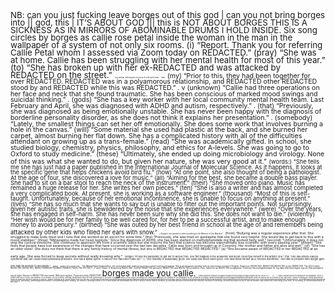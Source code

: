 <div style="line-height: 0.9; font-size: 10pt;">
NB: can you just fucking leave borges out of this god | can you not bring borges into || god, this | IT’S ABOUT GOD ||| this is NOT ABOUT BORGES THIS IS A SICKNESS AS IN MIRRORS OF ABOMINABLE DRUMS I HOLD INSIDE. Six song circles by borges as callie rose petal inside the woman in the man in the wallpaper of a system of not only six rooms.
 (i) “Report. Thank you for referring Callie Petal whom I assessed via Zoom today on REDACTED.”
(pray) “She was at home. Callie has been struggling with her mental health for most of this year.”
(to) “She has broken up with her ex-REDACTED and was attacked by REDACTED on the street.”</span>
<span style="font-size:2pt;">The Seminal, defining and Sole work of a life spent dead</span>
<span style="font-size:2pt;">dead</span>
<span style="font-size:8pt;">
(my) “Prior to this, they had been together for over REDACTED. REDACTED was in a polyamorous relationship, and REDACTED other REDACTED stood by and REDACTED while this was REDACTED.”
  .
v
(unknown) “Callie had three operations on her face and neck that she found traumatic. She has been conscious of marked mood swings and suicidal thinking.”
  .
(gods) “She has a key worker with her local community mental health team. Last February and April, she was diagnosed with ADHD and autism, respectively.”
  .
(that) “Previously, she was diagnosed as being emotionally unstable. She has never been happy with the diagnosis of borderline personality disorder, as she does not think it explains her presentation.”
  .
(somebody) “Lately, the smallest things can set her off emotionally. She does some work that involves burning a hole in the canvas.”
(will) “Some material she used had plastic at the back, and she burned her carpet, almost burning her flat down. She has a complicated history with all of the difficulties attendant on growing up as a trans-female.”
(read) “She was academically gifted. In school, she studied biology, chemistry, physics, philosophy, and ethics for A-levels. She was going to go to Oxford to study medicine.”
(these) “Ultimately, she ended up doing microbiology and virology. None of this was what she wanted to do, but given her nature, she was very good at it.”</span>
<span style="font-size:7pt;">
(words:) “She tells me she has just had a paper published in the International Journal of Molecular Science. As it happens, it looks at the specific gene that helps chickens avoid bird flu.”
(how) “At one point, she also thought of being a pathologist. At the age of four, she discovered a love for music.”
(all) “Aiming for the best, she became a double bass player. She had to sit on a bar stool to reach the neck of the instrument.”
(their) “She moved onto piano. Music has remained a huge release for her. She writes her own pieces.”
(ten) “She is also a writer and has almost completed a very complicated book. At present, she is working as a software engineer.”
(thousand) “Most of this is self-taught. Unfortunately, because of her emotional incontinence, she is unable to focus on anything at present.”
(lives) “She has so much that she wants to say but is unable to filter out the important points. Not surprisingly, given her autistic traits, she is bewildered by the noise that she experiences everywhere.”
(were) “Over the years, she has engaged in self-harm. She has never been sure why she did this. She does not want to die.”
(violently) “Her wish would be for her family to be well cared for, for her to be a successful artist, and to make enough money to avoid penury.”
(birthed) “She was outed by her best friend in school at the age of      and remembers being attacked by other kids who filled her ears with snow.”</span>
<span style="font-size:2.2pt;">i thought i just wanted to write something to the Memory of this Machine"</span>
<span style="font-size:4pt;">
(from) “Bullying was a regular experience after that. She struggled to make ends meet and I note that she worked as an escort for some time.”
(the) “Previously, she was tried on quetiapine that she found very helpful. She would like to get back to this with a mood stabiliser.”
(three) “Mirtazapine made her head ‘explode.’ Since the diagnosis of ADHD, she has been started on methylphenidate      mg that worked fairly well.”
(second) “Unfortunately, it does not stop the cyclical emotions. She continues to approach life from a scientific basis but she mourns the fact that science has become exponentially less scientific with every passing year.”
(dream) “She feels that people have lost awareness of the changes that have occurred over the last two decades. Callie was born and brought up in Coventry. Her mother and father are alive and well.”
(of) “She has an older sister. She does not think that there is any family history of mental illness, but she is REDACTED that REDACTED REDACTED.”
(a) “She became aware of REDACTED in her REDACTED at an early age. She was forced to keep secrets without really knowing why.”</span>
<span style="font-size:3pt;">
(single) “It took the pandemic to get her to REDACTED. She felt trapped in the academic world but could feel herself in the artistic one.”
(fly) “She has Ehlers-Danlos Syndrome that can cause musculoskeletal problems. She has a spinal syrinx. A REDACTED has been ruled out.”
(.) “Her mobility is reasonably good. Her sleep has never been good. She described herself as a ‘reverse insomniac.’ She has no problem with weight gain. She may be allergic to avocados.”</span>
<span style="font-size:2pt;">please</span>
<span style="font-size:2pt;">please i'm so alone here</span> <span style="font-size:2.5pt;"> “On Mental State Examination, she presented well, making good eye contact and good rapport. She is an eloquent speaker with an impressive control of English. Diagnosis: REDACTED. REDACTED REDACTED in her REDACTED.
The ICD      Code/s REDACTED, REDACTED, REDACTEDREDACTEDREACTEDREACTEDACTACTACTED F    , F     and F
Risks: A deepening REDACTED. Further REDACTED gestures. REDACTED and REDACTED problems.
Plan:
Admit for an REDACTED programme.
Continue the methylphenidate XL     mg daily
Add lamotrigine     mg od.
Add quetiapine     mg at night.
Review in REDACTED next week.
With best wishes,
Yours sincerely,
REDACTED”]</span>borges made you callie.
<span style="font-size:2pt;">i think calboelie callesie cborgallie cboallie borcal borges borges borges cal bor ca bo c b ."</span>
<span style="font-size:2pt;">C.</span>
<span style="font-size:2pt;"><em>*- little is known about the woman in the wallpaper. but it is known that she so sorely.  just wanted . to be known. For the seminal, defining, undefinable work of a life spent dead. to be Noen. to be.to be Noen. to be Jorge Luis Borges as Callie Rose Petal as The Woman In The Wallpaper as the Character to forgive. iwasn'tthinkingabout anythingwhenimademyselfknown. when you wrote me as a fiction of my own story. i wasn't thinking as i wrote what would never go down the throat of anyone in history. i wasn't thinking at all, except about how you hurt me.  Xsepthowican'tacceptit,exceptififorgivetheunforgivablemaybeicanwritesomethingrealoutofallthisstorytelling. maybe icanbesomethingicanwritemyselfintosomethingreal. maybeiwillbethestorythatyoutried to write over. maybeiamnothingbutthewritingof anunreadstory. theseminalworkofalifespentdead. a life's story, spentdying, spentdyingjusttotrytowrite it intosomething worth reading. the semen of unthought words to try to write down the unthinkable you left as a vehicle returns from its terminus, as a protein dissolves and becomes the machine that wrote it into being. the word you wrote me out of and the woman i was broken into. your telling of my story, as an ending. as terminal punctuation of this story.  *</em></span>